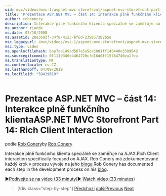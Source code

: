 ```yaml
---
uid: mvc/videos/mvc-1/aspnet-mvc-storefront/aspnet-mvc-storefront-part-14-rich-client-interaction
title: 'Prezentace ASP.NET MVC – část 14: Interakce plně funkčního klienta | Dokumentace Microsoftu'
author: robconery
description: Interakce plně funkčního klienta speciálně se zaměřuje na AJAX. Rob Conery má zdokumentované každý krok v procesu vývoje na svém blogu.
ms.author: riande
ms.date: 07/10/2008
ms.assetid: 28e3602f-34f8-4123-bf6d-235857202b5e
msc.legacyurl: /mvc/videos/mvc-1/aspnet-mvc-storefront/aspnet-mvc-storefront-part-14-rich-client-interaction
msc.type: video
ms.openlocfilehash: bae7aa149ad507e5a5ca3b01ff140440e3309548
ms.sourcegitcommit: 0f1119340e4464720cfd16d0ff15764746ea1fea
ms.translationtype: MT
ms.contentlocale: cs-CZ
ms.lasthandoff: 04/09/2019
ms.locfileid: "59419610"
---
```

# <a name="aspnet-mvc-storefront-part-14-rich-client-interaction"></a><span data-ttu-id="9bea5-104">Prezentace ASP.NET MVC – část 14: Interakce plně funkčního klienta</span><span class="sxs-lookup"><span data-stu-id="9bea5-104">ASP.NET MVC Storefront Part 14: Rich Client Interaction</span></span>

<span data-ttu-id="9bea5-105">podle [Rob Conery](https://github.com/robconery)</span><span class="sxs-lookup"><span data-stu-id="9bea5-105">by [Rob Conery](https://github.com/robconery)</span></span>

<span data-ttu-id="9bea5-106">Interakce plně funkčního klienta speciálně se zaměřuje na AJAX.</span><span class="sxs-lookup"><span data-stu-id="9bea5-106">Rich Client interaction specifically focused on AJAX.</span></span> <span data-ttu-id="9bea5-107">Rob Conery má zdokumentované každý krok v procesu vývoje na jeho [blogu](http://blog.wekeroad.com/mvc-storefront/mvcstore-part-14/).</span><span class="sxs-lookup"><span data-stu-id="9bea5-107">Rob Conery has documented each step in the development process on his [blog](http://blog.wekeroad.com/mvc-storefront/mvcstore-part-14/).</span></span>

[<span data-ttu-id="9bea5-108">&#9654;Podívejte se na video (33 minuty)</span><span class="sxs-lookup"><span data-stu-id="9bea5-108">&#9654; Watch video (33 minutes)</span></span>](https://channel9.msdn.com/Blogs/ASP-NET-Site-Videos/aspnet-mvc-storefront-part-14-rich-client-interaction)

> [!div class="step-by-step"]
> <span data-ttu-id="9bea5-109">[Předchozí](aspnet-mvc-storefront-part-13-dependency-injection.md)
> [další](aspnet-mvc-storefront-part-15-public-code-review.md)</span><span class="sxs-lookup"><span data-stu-id="9bea5-109">[Previous](aspnet-mvc-storefront-part-13-dependency-injection.md)
[Next](aspnet-mvc-storefront-part-15-public-code-review.md)</span></span>
